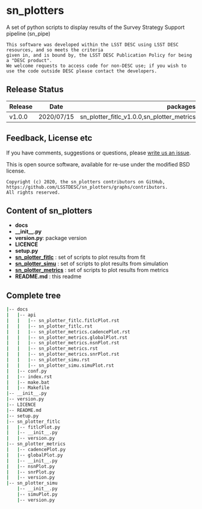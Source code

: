 # sn_plotters
A set of python scripts to display results of the Survey Strategy Support pipeline (sn_pipe)

```
This software was developed within the LSST DESC using LSST DESC resources, and so meets the criteria 
given in, and is bound by, the LSST DESC Publication Policy for being a "DESC product".
We welcome requests to access code for non-DESC use; if you wish to use the code outside DESC please contact the developers.

```
## Release Status

|Release|Date|packages|
|---|---|---|
|v1.0.0|2020/07/15|sn_plotter_fitlc_v1.0.0,sn_plotter_metrics_v1.0.0,sn_plotter_simu_v1.0.0|

## Feedback, License etc

If you have comments, suggestions or questions, please [write us an issue](https://github.com/LSSTDESC/sn_plotters/issues).

This is open source software, available for re-use under the modified BSD license.

```
Copyright (c) 2020, the sn_plotters contributors on GitHub, https://github.com/LSSTDESC/sn_plotters/graphs/contributors.
All rights reserved.
```

## Content of sn_plotters ##

 * **docs**
 * **\_\_init\_\_.py**
 * **version.py**: package version
 * **LICENCE**
 * **setup.py**
 * [**sn_plotter_fitlc**](doc_package/plot_fitlc.md) : set of scripts to plot results from fit
 * [**sn_plotter_simu**](doc_package/plot_simu.md) : set of scripts to plot results from simulation
 * [**sn_plotter_metrics**](doc_package/plot_metrics.md)  : set of scripts to plot results from metrics
 * **README.md** : this readme

## Complete tree ##
```bash
|-- docs
|   |-- api
|   |   |-- sn_plotter_fitlc.fitlcPlot.rst
|   |   |-- sn_plotter_fitlc.rst
|   |   |-- sn_plotter_metrics.cadencePlot.rst
|   |   |-- sn_plotter_metrics.globalPlot.rst
|   |   |-- sn_plotter_metrics.nsnPlot.rst
|   |   |-- sn_plotter_metrics.rst
|   |   |-- sn_plotter_metrics.snrPlot.rst
|   |   |-- sn_plotter_simu.rst
|   |   |-- sn_plotter_simu.simuPlot.rst
|   |-- conf.py
|   |-- index.rst
|   |-- make.bat
|   |-- Makefile
|-- __init__.py
|-- version.py
|-- LICENCE
|-- README.md
|-- setup.py
|-- sn_plotter_fitlc
|   |-- fitlcPlot.py
|   |-- __init__.py
|   |-- version.py
|-- sn_plotter_metrics
|   |-- cadencePlot.py
|   |-- globalPlot.py
|   |-- __init__.py
|   |-- nsnPlot.py
|   |-- snrPlot.py
|   |-- version.py
|-- sn_plotter_simu
    |-- __init__.py
    |-- simuPlot.py
    |-- version.py
```